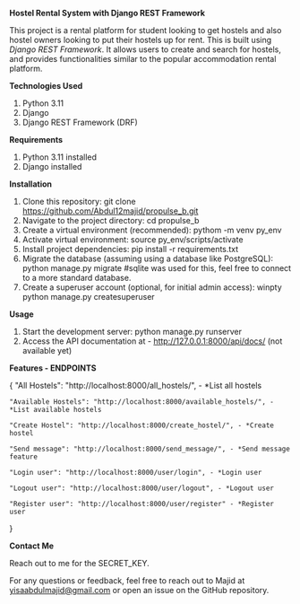 **Hostel Rental System with Django REST Framework**

This project is a rental platform for student looking to get hostels and also hostel owners looking to put their hostels up for rent. This is built using _Django REST Framework_. 
It allows users to create and search for hostels, and provides functionalities similar to the popular accommodation rental platform.

**Technologies Used**

1. Python 3.11
2. Django
3. Django REST Framework (DRF)

**Requirements**

1. Python 3.11 installed
2. Django installed

**Installation**

1. Clone this repository: git clone https://github.com/Abdul12majid/propulse_b.git
2. Navigate to the project directory: cd propulse_b
3. Create a virtual environment (recommended): pythom -m venv py_env
4. Activate virtual environment: source py_env/scripts/activate
5. Install project dependencies: pip install -r requirements.txt
6. Migrate the database (assuming using a database like PostgreSQL): python manage.py migrate   #sqlite was used for this, feel free to connect to a more standard database.
7. Create a superuser account (optional, for initial admin access): winpty python manage.py createsuperuser

**Usage**

1. Start the development server: python manage.py runserver
2. Access the API documentation at - http://127.0.0.1:8000/api/docs/ (not available yet)
   

**Features - ENDPOINTS** 

{
    "All Hostels": "http://localhost:8000/all_hostels/", - *List all hostels
    
    "Available Hostels": "http://localhost:8000/available_hostels/", - *List available hostels
    
    "Create Hostel": "http://localhost:8000/create_hostel/", - *Create hostel
    
    "Send message": "http://localhost:8000/send_message/", - *Send message feature
    
    "Login user": "http://localhost:8000/user/login", - *Login user
    
    "Logout user": "http://localhost:8000/user/logout", - *Logout user
    
    "Register user": "http://localhost:8000/user/register" - *Register user
}

**Contact Me**

Reach out to me for the SECRET_KEY.

For any questions or feedback, feel free to reach out to Majid at yisaabdulmajid@gmail.com or open an issue on the GitHub repository.

   
